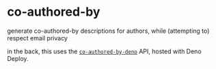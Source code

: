 # co-authored-by
generate co-authored-by descriptions for authors, while (attempting to) respect email privacy

in the back, this uses the [`co-authored-by-deno`](https://github.com/LeoDog896/co-authored-by-deno) API, hosted with Deno Deploy.
